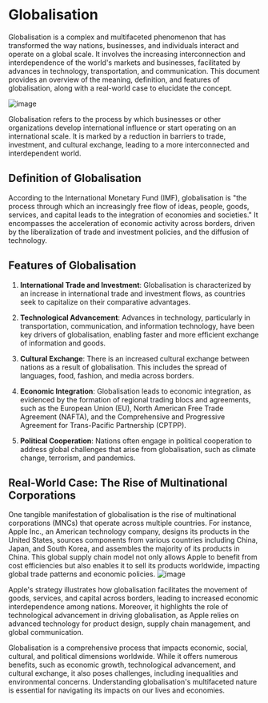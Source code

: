 # Globalisation

Globalisation is a complex and multifaceted phenomenon that has transformed the way nations, businesses, and individuals interact and operate on a global scale. It involves the increasing interconnection and interdependence of the world's markets and businesses, facilitated by advances in technology, transportation, and communication. This document provides an overview of the meaning, definition, and features of globalisation, along with a real-world case to elucidate the concept.

![image](https://github.com/Collegehive/Notes/assets/159722383/9af95425-c8d3-431f-a940-0a45cb07960d)

Globalisation refers to the process by which businesses or other organizations develop international influence or start operating on an international scale. It is marked by a reduction in barriers to trade, investment, and cultural exchange, leading to a more interconnected and interdependent world.

## Definition of Globalisation

According to the International Monetary Fund (IMF), globalisation is "the process through which an increasingly free flow of ideas, people, goods, services, and capital leads to the integration of economies and societies." It encompasses the acceleration of economic activity across borders, driven by the liberalization of trade and investment policies, and the diffusion of technology.

## Features of Globalisation

1. **International Trade and Investment**: Globalisation is characterized by an increase in international trade and investment flows, as countries seek to capitalize on their comparative advantages.

2. **Technological Advancement**: Advances in technology, particularly in transportation, communication, and information technology, have been key drivers of globalisation, enabling faster and more efficient exchange of information and goods.

3. **Cultural Exchange**: There is an increased cultural exchange between nations as a result of globalisation. This includes the spread of languages, food, fashion, and media across borders.

4. **Economic Integration**: Globalisation leads to economic integration, as evidenced by the formation of regional trading blocs and agreements, such as the European Union (EU), North American Free Trade Agreement (NAFTA), and the Comprehensive and Progressive Agreement for Trans-Pacific Partnership (CPTPP).

5. **Political Cooperation**: Nations often engage in political cooperation to address global challenges that arise from globalisation, such as climate change, terrorism, and pandemics.

## Real-World Case: The Rise of Multinational Corporations

One tangible manifestation of globalisation is the rise of multinational corporations (MNCs) that operate across multiple countries. For instance, Apple Inc., an American technology company, designs its products in the United States, sources components from various countries including China, Japan, and South Korea, and assembles the majority of its products in China. This global supply chain model not only allows Apple to benefit from cost efficiencies but also enables it to sell its products worldwide, impacting global trade patterns and economic policies.
![image](https://github.com/Collegehive/Notes/assets/159722383/dcbe6cd1-e07a-42f8-a195-db5339d60650)


Apple's strategy illustrates how globalisation facilitates the movement of goods, services, and capital across borders, leading to increased economic interdependence among nations. Moreover, it highlights the role of technological advancement in driving globalisation, as Apple relies on advanced technology for product design, supply chain management, and global communication.




Globalisation is a comprehensive process that impacts economic, social, cultural, and political dimensions worldwide. While it offers numerous benefits, such as economic growth, technological advancement, and cultural exchange, it also poses challenges, including inequalities and environmental concerns. Understanding globalisation's multifaceted nature is essential for navigating its impacts on our lives and economies.
